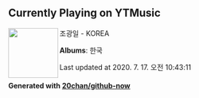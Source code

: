 ## Currently Playing on YTMusic

[<img align="left" width="100" src="https://lh3.googleusercontent.com/kezQwtykubRS-2XENms-V9fuUClpaLKfDkUjo-uOAN9Qk0-BKoVnSW1RQt7gqbIc2vsQccx8g6tgvZpO">](https://music.youtube.com/channel/UC7zZzWH3Dammxn0IL9_Z-ew)

조광일 - KOREA

**Albums**: 한국

Last updated at 2020. 7. 17. 오전 10:43:11

#### Generated with [20chan/github-now](https://github.com/20chan/github-now)


<!--
**20chan/20chan** is a ✨ _special_ ✨ repository because its `README.md` (this file) appears on your GitHub profile.

Here are some ideas to get you started:

- 🔭 I’m currently working on ...
- 🌱 I’m currently learning ...
- 👯 I’m looking to collaborate on ...
- 🤔 I’m looking for help with ...
- 💬 Ask me about ...
- 📫 How to reach me: ...
- 😄 Pronouns: ...
- ⚡ Fun fact: ...
-->

